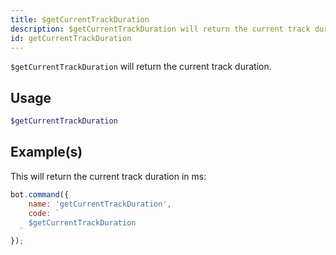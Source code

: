 ```yaml
---
title: $getCurrentTrackDuration
description: $getCurrentTrackDuration will return the current track duration.
id: getCurrentTrackDuration
---
```


`$getCurrentTrackDuration` will return the current track duration.

## Usage

```php
$getCurrentTrackDuration
```

## Example(s)

This will return the current track duration in ms:

```javascript
bot.command({
    name: 'getCurrentTrackDuration',
    code: `
    $getCurrentTrackDuration
  `
});
```